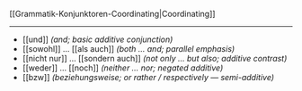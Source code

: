 [[Grammatik-Konjunktoren-Coordinating|Coordinating]]

---
- [[und]] *(and; basic additive conjunction)*
- [[sowohl]] … [[als auch]] *(both … and; parallel emphasis)*
- [[nicht nur]] … [[sondern auch]] *(not only … but also; additive contrast)*
- [[weder]] … [[noch]] *(neither … nor; negated additive)*
- [[bzw]] *(beziehungsweise; or rather / respectively — semi-additive)*
